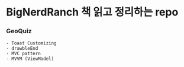 # BigNerdRanch 책 읽고 정리하는 repo

### GeoQuiz

    - Toast Customizing
    - drawbleEnd
    - MVC pattern
    - MVVM (ViewModel)